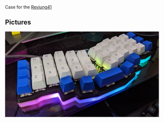 Case for the [Reviung41](https://github.com/gtips/reviung/tree/master/reviung41)

## Pictures

![pic1](images/reviung41.jpg)
